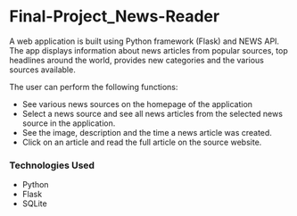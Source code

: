 # Final-Project_News-Reader

A web application is built using Python framework (Flask) and NEWS API. 
The app displays information about news articles from popular sources,
top headlines around the world, provides new categories and the various sources available.

The user can perform the following functions:

- See various news sources on the homepage of the application
- Select a news source and see all news articles from the selected news source in the application.
- See the image, description and the time a news article was created.
- Click on an article and read the full article on the source website.

### Technologies Used
- Python 
- Flask
- SQLite
